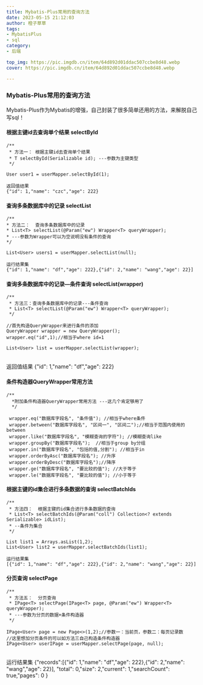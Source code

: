 ```yaml
---
title: Mybatis-Plus常用的查询方法
date: 2023-05-15 21:12:03
author: 橙子草草
tags:
- MybatisPlus
- sql
category:
- 后端

top_img: https://pic.imgdb.cn/item/64d892d01ddac507ccbe8d48.webp
cover: https://pic.imgdb.cn/item/64d892d01ddac507ccbe8d48.webp

---
```


### Mybatis-Plus常用的查询方法

Mybatis-Plus作为Mybatis的增强，自己封装了很多简单还用的方法，来解脱自己写sql！

#### 根据主键id去查询单个结果 selectById

	/**
	 * 方法一： 根据主键id去查询单个结果
	 * T selectById(Serializable id); ---参数为主键类型
	 */
	 
	User user1 = userMapper.selectById(1);
	
	返回值结果
	{"id": 1,"name": "czc","age": 222}


#### 查询多条数据库中的记录 selectList

	/**
	* 方法二：  查询多条数据库中的记录
	* List<T> selectList(@Param("ew") Wrapper<T> queryWrapper);  
	* ---参数为Wrapper可以为空说明没有条件的查询
	*/
	
	List<User> users1 = userMapper.selectList(null);
	
	运行结果集
	{"id": 1,"name": "df","age": 222},{"id": 2,"name": "wang","age": 22}]

#### 查询多条数据库中的记录—条件查询 selectList(wrapper)

	/**
	 * 方法三：查询多条数据库中的记录---条件查询
	 * List<T> selectList(@Param("ew") Wrapper<T> queryWrapper);
	 */
	 
	//首先构造QueryWrapper来进行条件的添加
	QueryWrapper wrapper = new QueryWrapper();
	wrapper.eq("id",1);//相当于where id=1
	
	List<User> list = userMapper.selectList(wrapper);


​	
	返回值结果
	{"id": 1,"name": "df","age": 222}


#### 条件构造器QueryWrapper常用方法

	/**
	  *附加条件构造器QueryWrapper常用方法 ---这几个肯定够用了
	  */
	  
	 wrapper.eq("数据库字段名", "条件值"); //相当于where条件
	 wrapper.between("数据库字段名", "区间一", "区间二");//相当于范围内使用的between
	 wrapper.like("数据库字段名", "模糊查询的字符"); //模糊查询like
	 wrapper.groupBy("数据库字段名");  //相当于group by分组
	 wrapper.in("数据库字段名", "包括的值,分割"); //相当于in
	 wrapper.orderByAsc("数据库字段名"); //升序
	 wrapper.orderByDesc("数据库字段名");//降序
	 wrapper.ge("数据库字段名", "要比较的值"); //大于等于
	 wrapper.le("数据库字段名", "要比较的值"); //小于等于

#### 根据主键的id集合进行多条数据的查询 selectBatchIds

	/**
	 * 方法四：  根据主键的id集合进行多条数据的查询
	 * List<T> selectBatchIds(@Param("coll") Collection<? extends Serializable> idList);   
	 * --条件为集合
	 */
	 
	List list1 = Arrays.asList(1,2);
	List<User> list2 = userMapper.selectBatchIds(list1);
	
	运行结果集
	[{"id": 1,"name": "df","age": 222},{"id": 2,"name": "wang","age": 22}]


#### 分页查询 selectPage

	/**
	 * 方法五：  分页查询
	 * IPage<T> selectPage(IPage<T> page, @Param("ew") Wrapper<T> queryWrapper);  
	 * ---参数为分页的数据+条件构造器
	 */
	 
	IPage<User> page = new Page<>(1,2);//参数一：当前页，参数二：每页记录数
	//这里想加分页条件的可以如方法三自己构造条件构造器
	IPage<User> userIPage = userMapper.selectPage(page, null);


​	
	运行结果集
	{"records":[{"id": 1,"name": "df","age": 222},{"id": 2,"name": "wang","age": 22}],
	"total": 0,"size": 2,"current": 1,"searchCount": true,"pages": 0 }
